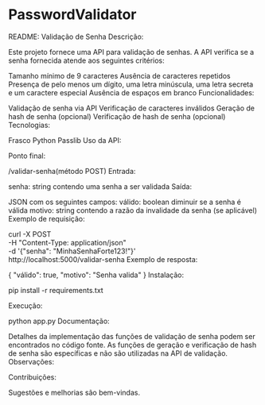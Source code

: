 # PasswordValidator

README: Validação de Senha
Descrição:

Este projeto fornece uma API para validação de senhas. A API verifica se a senha fornecida atende aos seguintes critérios:

Tamanho mínimo de 9 caracteres
Ausência de caracteres repetidos
Presença de pelo menos um dígito, uma letra minúscula, uma letra secreta e um caractere especial
Ausência de espaços em branco
Funcionalidades:

Validação de senha via API
Verificação de caracteres inválidos
Geração de hash de senha (opcional)
Verificação de hash de senha (opcional)
Tecnologias:

Frasco
Python 
Passlib
Uso da API:

Ponto final:

/validar-senha(método POST)
Entrada:

senha: string contendo uma senha a ser validada
Saída:

JSON com os seguintes campos:
válido: boolean diminuir se a senha é válida
motivo: string contendo a razão da invalidade da senha (se aplicável)
Exemplo de requisição:

curl -X POST \
  -H "Content-Type: application/json" \
  -d '{"senha": "MinhaSenhaForte123!"}' \
  http://localhost:5000/validar-senha
Exemplo de resposta:

{
  "válido": true,
  "motivo": "Senha valida"
}
Instalação:

pip install -r requirements.txt

Execução:

python app.py
Documentação:

Detalhes da implementação das funções de validação de senha podem ser encontrados no código fonte.
As funções de geração e verificação de hash de senha são específicas e não são utilizadas na API de validação.
Observações:

Contribuições:

Sugestões e melhorias são bem-vindas.

